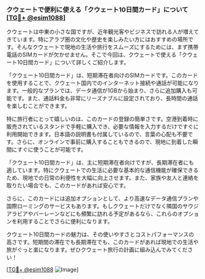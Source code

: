 ### クウェートで便利に使える「クウェート10日間カード」について[[TG💪+ @esim1088](https://t.me/s/esim1088)]

クウェートは中東の小さな国ですが、近年観光客やビジネスで訪れる人が増えてきています。特にアラブ圏の文化や歴史を楽しみたい方にはおすすめの場所です。そんなクウェートで現地の生活や旅行をスムーズにするためには、まず携帯電話のSIMカードが欠かせません。そこで今回は、クウェートで使える「クウェート10日間カード」について詳しくご紹介します。

「クウェート10日間カード」は、短期滞在者向けのSIMカードです。このカードを使用することで、クウェート国内でのインターネット接続や通話が可能になります。一般的なプランでは、データ通信が1GBから始まり、さらに追加購入も可能です。また、通話料金も非常にリーズナブルに設定されており、長時間の通話を楽しむことができます。

特に旅行者にとって嬉しいのは、このカードの登録の簡単さです。空港到着時に販売されているスタンドで手軽に購入でき、必要な情報を入力するだけですぐに利用開始できます。日本語の説明書も付属しているので、言葉の心配も不要です。さらに、オンラインで事前に購入することもできるので、現地に到着した瞬間にすぐに使うことが可能です。

「クウェート10日間カード」は、主に短期滞在者向けですが、長期滞在者にも適しています。特にクウェートでの生活に必要な基本的な通信機能が確保できるため、現地での日常の利便性を大幅に向上させます。また、家族や友人と連絡を取りたい場合でも、このカードがあれば安心です。

さらに、このカードには追加オプションとして、より高速なデータ通信プランや国際ローミングのサービスもあります。もしクウェートだけでなく隣国のサウジアラビアやバーレーンなどにも頻繁に訪れる予定があるなら、これらのオプションを利用することでさらに便利になります。

クウェート10日間カードの魅力は、その使いやすさとコストパフォーマンスの高さです。短期間の滞在でも長期滞在でも、このカードがあれば現地での生活や旅がぐっと楽になります。ぜひクウェート旅行の計画に組み込んでみてください！

[[TG💪+ @esim1088](https://t.me/s/esim1088) ![Image](https://i.postimg.cc/Y0z9fWf4/image.png)]